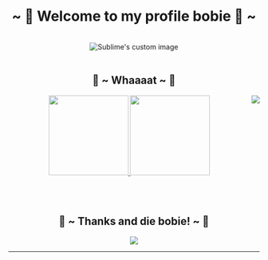 
<body>
<h1 align="center">~ 💖 Welcome to my profile bobie 💖 ~</h1>
<br>
<div align="center">
<img src="https://pbs.twimg.com/media/E-4pusnVUAQoSQ5.jpg" alt="Sublime's custom image"/>
</div>
<br>
<div>
<h2 align="center"> 🦊 ~ Whaaaat ~ 🦊 </h2>
<img src="https://c.tenor.com/dTgqu4CcSKEAAAAC/cry-sad.gif" align="right">

<p align="center">
<a href="https://github.com/kurosio">
  <img height="160em" src="https://github-readme-stats.vercel.app/api?username=kurosio&count_private=true&theme=vue&show_icons=true" />
  <img height="160em" src="https://github-readme-stats.vercel.app/api/top-langs/?username=kurosio&layout=compact" />
</a>
</p>
<br>
</div>
<br>
<div>
<h2 align="center">💖 ~ Thanks and die bobie! ~ 💖</h2>
<div align="center">
<img src="https://c.tenor.com/VrWzG0RWmRQAAAAC/anime-punch.gif">
</div>
<hr>
</div>
</div>
</body>
